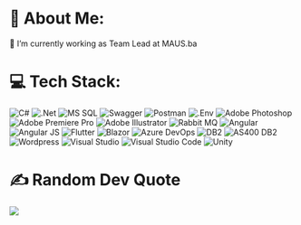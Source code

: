 # 💫 About Me:
🔭 I’m currently working as Team Lead at MAUS.ba

# 💻 Tech Stack:
![C#](https://img.shields.io/badge/C%23-%23d456ff?style=for-the-badge&logo=c-sharp&logoColor=white)
![.Net](https://img.shields.io/badge/.Net-%23d456ff?style=for-the-badge&logo=dotnet&logoColor=white)
![MS SQL](https://img.shields.io/badge/MS%20SQL-%23d456ff?style=for-the-badge&logo=microsoftsqlserver&logoColor=white)
![Swagger](https://img.shields.io/badge/Swagger-%23d456ff?style=for-the-badge&logo=swagger&logoColor=white)
![Postman](https://img.shields.io/badge/Postman-%23d456ff?style=for-the-badge&logo=postman&logoColor=white)
![.Env](https://img.shields.io/badge/.Env-%23d456ff?style=for-the-badge&logo=dotenv&logoColor=white)
![Adobe Photoshop](https://img.shields.io/badge/Adobe%20Photoshop-%23d456ff?style=for-the-badge&logo=adobephotoshop&logoColor=white)
![Adobe Premiere Pro](https://img.shields.io/badge/Adobe%20Premiere%20Pro-%23d456ff?style=for-the-badge&logo=adobepremierepro&logoColor=white)
![Adobe Illustrator](https://img.shields.io/badge/Adobe%20Illustrator-%23d456ff?style=for-the-badge&logo=adobeillustrator&logoColor=white)
![Rabbit MQ](https://img.shields.io/badge/Rabbit%20MQ-%23d456ff?style=for-the-badge&logo=rabbitmq&logoColor=white)
![Angular](https://img.shields.io/badge/Angular-%23d456ff?style=for-the-badge&logo=angular&logoColor=white)
![Angular JS](https://img.shields.io/badge/Angular%20JS-%23d456ff?style=for-the-badge&logo=angular&logoColor=white)
![Flutter](https://img.shields.io/badge/Flutter-%23d456ff?style=for-the-badge&logo=flutter&logoColor=white)
![Blazor](https://img.shields.io/badge/Blazor-%23d456ff?style=for-the-badge&logo=blazor&logoColor=white)
![Azure DevOps](https://img.shields.io/badge/Azure%20DevOps-%23d456ff?style=for-the-badge&logo=azuredevops&logoColor=white)
![DB2](https://img.shields.io/badge/DB2-%23d456ff?style=for-the-badge&logo=ibm&logoColor=white)
![AS400 DB2](https://img.shields.io/badge/AS400%20DB2-%23d456ff?style=for-the-badge&logo=ibm&logoColor=white)
![Wordpress](https://img.shields.io/badge/wordpress-%23d456ff?style=for-the-badge&logo=wordpress&logoColor=white)
![Visual Studio](https://img.shields.io/badge/visual%20studio-%23d456ff?style=for-the-badge&logo=visualstudio&logoColor=white)
![Visual Studio Code](https://img.shields.io/badge/visual%20studio%20code-%23d456ff?style=for-the-badge&logo=visualstudiocode&logoColor=white)
![Unity](https://img.shields.io/badge/unity-%23d456ff?style=for-the-badge&logo=unity&logoColor=white)

# ✍️ Random Dev Quote
![](https://quotes-github-readme.vercel.app/api?type=horizontal&theme=radical)

<!-- Proudly created with GPRM ( https://gprm.itsvg.in ) -->
